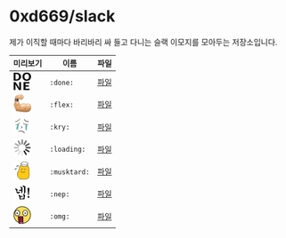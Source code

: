 # 0xd669/slack

제가 이직할 때마다 바리바리 싸 들고 다니는 슬랙 이모지를 모아두는 저장소입니다.

| 미리보기 | 이름 | 파일 |
|---|---|---|
| <img src="emoji/done.png" width="32" height="32"> | `:done:` | [파일](emoji/done.png) |
| <img src="emoji/flex.gif" width="32" height="32"> | `:flex:` | [파일](emoji/flex.gif) |
| <img src="emoji/kry.png" width="32" height="32"> | `:kry:` | [파일](emoji/kry.png) |
| <img src="emoji/loading.gif" width="32" height="32"> | `:loading:` | [파일](emoji/loading.gif) |
| <img src="emoji/musktard.png" width="32" height="32"> | `:musktard:` | [파일](emoji/musktard.png) |
| <img src="emoji/nep.png" width="32" height="32"> | `:nep:` | [파일](emoji/nep.png) |
| <img src="emoji/omg.png" width="32" height="32"> | `:omg:` | [파일](emoji/omg.png) |

